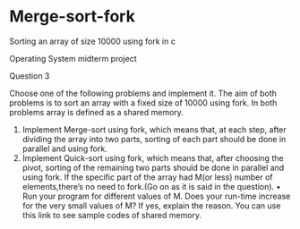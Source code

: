 # Merge-sort-fork
Sorting an array of size 10000 using fork in c

Operating System midterm project

Question 3

Choose one of the following problems and implement it. The aim of both problems is to sort an array with a
fixed size of 10000 using fork. In both problems array is defined as a shared memory.
1. Implement Merge-sort using fork, which means that, at each step, after dividing the array into two
parts, sorting of each part should be done in parallel and using fork.
2. Implement Quick-sort using fork, which means that, after choosing the pivot, sorting of the remaining
two parts should be done in parallel and using fork.
If the specific part of the array had M(or less) number of elements,there’s no need to fork.(Go on as it is said
in the question).
• Run your program for different values of M. Does your run-time increase for the very small values of M?
If yes, explain the reason.
You can use this link to see sample codes of shared memory.
